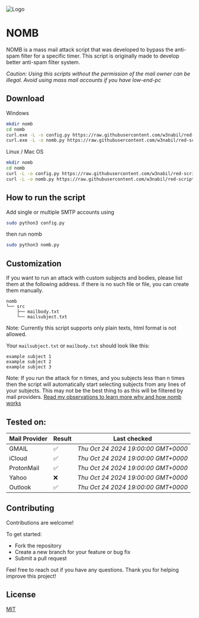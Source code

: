 
![Logo](https://i.ibb.co.com/ChsyLnt/nomb.png)

# NOMB 
NOMB is a mass mail attack script that was developed to bypass the anti-spam filter for a specific timer. This script is originally made to develop better anti-spam filter system. 

*Caution: Using this scripts without the permission of the mail owner can be illegal. Avoid using mass mail accounts if you have low-end-pc*

## Download

Windows
```bash
mkdir nomb
cd nomb
curl.exe -L -o config.py https://raw.githubusercontent.com/w3nabil/red-scripts/main/nomb/config.py
curl.exe -L -o nomb.py https://raw.githubusercontent.com/w3nabil/red-scripts/main/nomb/nomb.py
```

Linux / Mac OS
```bash
mkdir nomb
cd nomb
curl -L -o config.py https://raw.githubusercontent.com/w3nabil/red-scripts/main/nomb/config.py
curl -L -o nomb.py https://raw.githubusercontent.com/w3nabil/red-scripts/main/nomb/nomb.py
```

## How to run the script 
Add single or multiple SMTP accounts using 
```bash
sudo python3 config.py
```

then run nomb 
```bash
sudo python3 nomb.py
```

## Customization 

If you want to run an attack with custom subjects and bodies, please list them at the following address. if there is no such file or file, you can create them manually.

```
nomb
└── src
    ├── mailbody.txt
    └── mailsubject.txt
```
Note: Currently this script supports only plain texts, html format is not allowed. 

Your `mailsubject.txt` or `mailbody.txt` should look like this: 
```
example subject 1
example subject 2
example subject 3 
``` 

Note: If you run the attack for n times, and you subjects less than n times then the script will automatically start selecting subjects from any lines of your subjects. This may not be the best thing to as this will be filtered by mail providers. [Read my observations to learn more why and how nomb works](./observation.md)

## Tested on:

| Mail Provider | Result | Last checked |
|---------------|--------|--------------|
| GMAIL | ✅ | *Thu Oct 24 2024 19:00:00 GMT+0000* |
| iCloud | ✅ | *Thu Oct 24 2024 19:00:00 GMT+0000* |
| ProtonMail | ✅ | *Thu Oct 24 2024 19:00:00 GMT+0000* |
| Yahoo | ❌ | *Thu Oct 24 2024 19:00:00 GMT+0000* |
| Outlook | ✅ | *Thu Oct 24 2024 19:00:00 GMT+0000* |

## Contributing

Contributions are welcome! 

To get started:
- Fork the repository
- Create a new branch for your feature or bug fix
- Submit a pull request

Feel free to reach out if you have any questions. Thank you for helping improve this project!
## License

[MIT](https://github.com/w3nabil/red-scripts/blob/1f4fad11baa297e56dd74f7dbb064de1d569a628/LICENSE)

